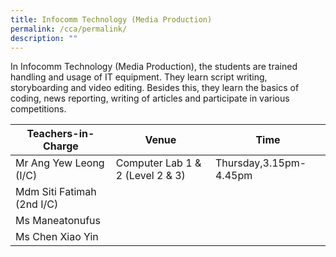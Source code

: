 ```yaml
---
title: Infocomm Technology (Media Production)
permalink: /cca/permalink/
description: ""
---
```

In Infocomm Technology (Media Production), the students are trained handling and usage of IT equipment. They learn script writing, storyboarding and video editing. Besides this, they learn the basics of coding, news reporting, writing of articles and participate in various competitions.


| Teachers-in-Charge | Venue | Time |
| -------- | -------- | -------- |
| Mr Ang Yew Leong (I/C)     | Computer Lab 1 & 2 (Level 2 & 3)     | Thursday,3.15pm-4.45pm     |
| Mdm Siti Fatimah (2nd I/C)     |      |      |
| Ms Maneatonufus    |     |    |
| Ms Chen Xiao Yin    |      |      |